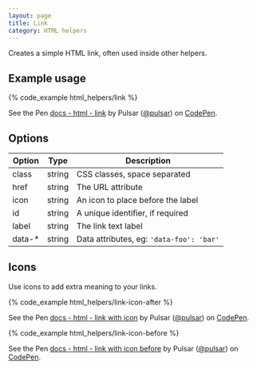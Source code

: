 ```yaml
---
layout: page
title: Link
category: HTML helpers
---
```


Creates a simple HTML link, often used inside other helpers.

## Example usage

{% code_example html_helpers/link %}

<div><p data-height="65" data-theme-id="24005" data-slug-hash="LRNVGB" data-default-tab="result" data-user="pulsar" data-embed-version="2" class="codepen">See the Pen <a href="http://codepen.io/pulsar/pen/LRNVGB/">docs - html - link</a> by Pulsar (<a href="http://codepen.io/pulsar">@pulsar</a>) on <a href="http://codepen.io">CodePen</a>.</p>
<script async src="//assets.codepen.io/assets/embed/ei.js"></script></div>

## Options

Option | Type   | Description
------ | ------ | --------------------------------------------------------------
class  | string | CSS classes, space separated
href   | string | The URL attribute
icon   | string | An icon to place before the label
id     | string | A unique identifier, if required
label  | string | The link text label
data-* | string | Data attributes, eg: `'data-foo': 'bar'`

## Icons

Use icons to add extra meaning to your links.

{% code_example html_helpers/link-icon-after %}

<div><p data-height="65" data-theme-id="24005" data-slug-hash="WGwvwA" data-default-tab="result" data-user="pulsar" data-embed-version="2" class="codepen">See the Pen <a href="http://codepen.io/pulsar/pen/WGwvwA/">docs - html - link with icon</a> by Pulsar (<a href="http://codepen.io/pulsar">@pulsar</a>) on <a href="http://codepen.io">CodePen</a>.</p>
<script async src="//assets.codepen.io/assets/embed/ei.js"></script></div>

{% code_example html_helpers/link-icon-before %}

<div><p data-height="65" data-theme-id="24005" data-slug-hash="LRNVNB" data-default-tab="result" data-user="pulsar" data-embed-version="2" class="codepen">See the Pen <a href="http://codepen.io/pulsar/pen/LRNVNB/">docs - html - link with icon before</a> by Pulsar (<a href="http://codepen.io/pulsar">@pulsar</a>) on <a href="http://codepen.io">CodePen</a>.</p>
<script async src="//assets.codepen.io/assets/embed/ei.js"></script></div>

